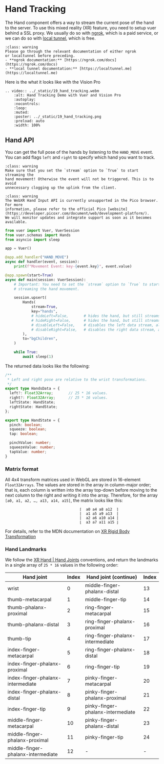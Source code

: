 
# Hand Tracking

The Hand component offers a way to stream the current
pose of the hand to the server. To use this mixed reality (XR)
feature, you need to setup vuer behind a SSL proxy. We usually
do so with [ngrok](https://ngrok.com/), which is a paid service,
or we can do so with [local tunnel](https://localtunnel.me/), 
which is free.

```{admonition} Warning
:class: warning
Please go through the relevant documentation of either ngrok
or localtunnel before preceding.
- **ngrok documentation:** [https://ngrok.com/docs](https://ngrok.com/docs)
- **local tunnel documentation:** [https://localtunnel.me](https://localtunnel.me)
```

Here is the what it looks like with the Vision Pro 

```{eval-rst}
.. video:: ../_static/19_hand_tracking.webm
    :alt: Hand Tracking Demo with Vuer and Vision Pro
    :autoplay:
    :nocontrols:
    :loop:
    :muted:
    :poster: ../_static/19_hand_tracking.png
    :preload: auto
    :width: 100%
```

## Hand API

You can get the full pose of the hands by listening to the `HAND_MOVE` event.
You can add flags `left` and `right` to specify which hand you want to track.


```{admonition} Warning
:class: warning
Make sure that you set the `stream` option to `True` to start streaming the 
hand movement! Otherwise the event will not be triggered. This is to avoid
unnecessary clogging up the uplink from the client.
```

```{admonition} Warning
:class: warning
The WebXR Hand Input API is currently unsupported in the Pico browser. For more
information, please refer to the official Pico [website](https://developer.picoxr.com/document/web/development-platform/). 
We will monitor updates and integrate support as soon as it becomes available.
```

```python
from vuer import Vuer, VuerSession
from vuer.schemas import Hands
from asyncio import sleep

app = Vuer()

@app.add_handler("HAND_MOVE")
async def handler(event, session):
    print(f"Movement Event: key-{event.key}", event.value)

@app.spawn(start=True)
async def main(session: VuerSession):
    # Important: You need to set the `stream` option to `True` to start
    # streaming the hand movement.

    session.upsert(
        Hands(
            stream=True,
            key="hands",
            # hideLeft=False,       # hides the hand, but still streams the data.
            # hideRight=False,      # hides the hand, but still streams the data.
            # disableLeft=False,    # disables the left data stream, also hides the hand.
            # disableRight=False,   # disables the right data stream, also hides the hand.
        ),
        to="bgChildren",
    )

    while True:
        await sleep(1)
```


The returned data looks like the following:

```typescript
/**
 * Left and right pose are relative to the wrist transformations.
 */
export type HandsData = {
  left?: Float32Array;       // 25 * 16 values.
  right?: Float32Array;      // 25 * 16 values.
  leftState: HandState;
  rightState: HandState;
};

export type HandState = {
  pinch: boolean;
  squeeze: boolean;
  tap: boolean;

  pinchValue: number;
  squeezeValue: number;
  tapValue: number;
}
```

### Matrix format

All 4x4 transform matrices used in WebGL are stored in 16-element `Float32Arrays`.
The values are stored in the array in column-major order; that is, each column is
written into the array top-down before moving to the next column to the right and
writing it into the array. Therefore, for the array `[a0, a1, a2, …, a13, a14, a15]`, 
the matrix looks like this:

```
                                  ⌈  a0 a4 a8 a12  ⌉
                                  |  a1 a5 a9 a13  |
                                  |  a2 a6 a10 a14 |
                                  ⌊  a3 a7 a11 a15 ⌋
```

For details, refer to the MDN documentation on [XR Rigid Body Transformation](https://developer.mozilla.org/en-US/docs/Web/API/XRRigidTransform/matrix)

### Hand Landmarks

We follow the [XR Hand | Hand Joints](https://developer.mozilla.org/en-US/docs/Web/API/XRHand#hand_joints) 
conventions, and return the landmarks in a single array of `25 * 16` values in 
the following order:

| Hand joint                        | Index |  Hand joint (continue)           | Index |
|---------------------------------  |-------| ---------------------------------|-------|
| wrist                             | 0     | middle-finger-phalanx-distal    | 13    | 
| thumb-metacarpal                  | 1     | middle-finger-tip               | 14    | 
| thumb-phalanx-proximal            | 2     | ring-finger-metacarpal          | 15    | 
| thumb-phalanx-distal              | 3     | ring-finger-phalanx-proximal    | 16    | 
| thumb-tip                         | 4     | ring-finger-phalanx-intermediate | 17   | 
| index-finger-metacarpal           | 5     | ring-finger-phalanx-distal      | 18    | 
| index-finger-phalanx-proximal     | 6     | ring-finger-tip                 | 19    | 
| index-finger-phalanx-intermediate | 7     | pinky-finger-metacarpal         | 20    | 
| index-finger-phalanx-distal       | 8     | pinky-finger-phalanx-proximal   | 21    | 
| index-finger-tip                  | 9     | pinky-finger-phalanx-intermediate | 22  | 
| middle-finger-metacarpal          | 10    | pinky-finger-phalanx-distal     | 23    | 
| middle-finger-phalanx-proximal    | 11    | pinky-finger-tip                | 24    | 
| middle-finger-phalanx-intermediate | 12   | -                               | -     | 
